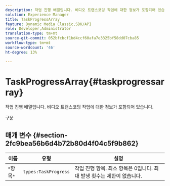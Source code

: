 ```yaml
---
description: 작업 진행 배열입니다. 비디오 트랜스코딩 작업에 대한 정보가 포함되어 있습니다.
solution: Experience Manager
title: TaskProgressArray
feature: Dynamic Media Classic,SDK/API
role: Developer,Administrator
translation-type: tm+mt
source-git-commit: 052bfcbcf1bd4ccf60afa7e3325bf58dd07cba85
workflow-type: tm+mt
source-wordcount: '46'
ht-degree: 13%

---
```



# TaskProgressArray{#taskprogressarray}

작업 진행 배열입니다. 비디오 트랜스코딩 작업에 대한 정보가 포함되어 있습니다.

구문

## 매개 변수 {#section-2fc9bea56b6d4b72b80d4f04c5f9b862}

| 이름 | 유형 | 설명 |
|---|---|---|
| `*`항목`*` | `types:TaskProgress` | 작업 진행 항목. 최소 항목은 0입니다. 최대 발생 횟수는 제한이 없습니다. |


